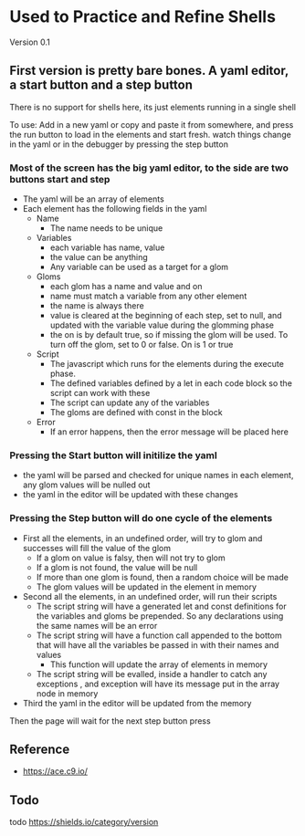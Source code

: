 # Used to Practice and Refine Shells

Version 0.1

## First version is pretty bare bones. A yaml editor, a start button and a step button 

There is no support for shells here, its just elements running in a single shell

To use:
Add in a new yaml or copy and paste it from somewhere, and press the run button to load in the elements and start fresh. 
watch things change in the yaml or in the debugger by pressing the step button

### Most of the screen has the big yaml editor, to the side are two buttons start and step

* The yaml will be an array of elements
* Each element has the following fields in the yaml
    * Name
        * The name needs to be unique
    * Variables
        * each variable has name, value
        * the value can be anything
        * Any variable can be used as a target for a glom
    * Gloms
        * each glom has a name and value and on
        * name must match a variable from any other element
        * the name is always there 
        * value is cleared at the beginning of each step, set to null, and updated with the variable value during the glomming phase
        * the on is by default true, so if missing the glom will be used. To turn off the glom, set to 0 or false. On is 1 or true
    * Script
        * The javascript which runs for the elements during the execute phase.
        * The defined variables defined by a let in each code block so the script can work with these
        * The script can update any of the variables
        * The gloms are defined with const in the block
    * Error
        * If an error happens, then the error message will be placed here

### Pressing the Start button will initilize the yaml

* the yaml will be parsed and checked for unique names in each element, any glom values will be nulled out
* the yaml in the editor will be updated with these changes

### Pressing the Step button will do one cycle of the elements

* First all the elements, in an undefined order, will try to glom and successes will fill the value of the glom
   * If a glom on value is falsy, then will not try to glom 
   * If a glom is not found, the value will be null
   * If more than one glom is found, then a random choice will be made
   * The glom values will be updated in the element in memory 
* Second all the elements, in an undefined order, will run their scripts
   * The script string will have a generated let and const definitions for the variables and gloms be prepended. So any declarations using the same names will be an error
   * The script string will have a function call appended to the bottom that will have all the variables be passed in with their names and values 
       * This function will update the array of elements in memory
   * The script string will be evalled, inside a handler to catch any exceptions , and exception will have its message put in the array node in memory
* Third the yaml in the editor will be updated from the memory 

Then the page will wait for the next step button press


## Reference

* https://ace.c9.io/


## Todo

todo https://shields.io/category/version
